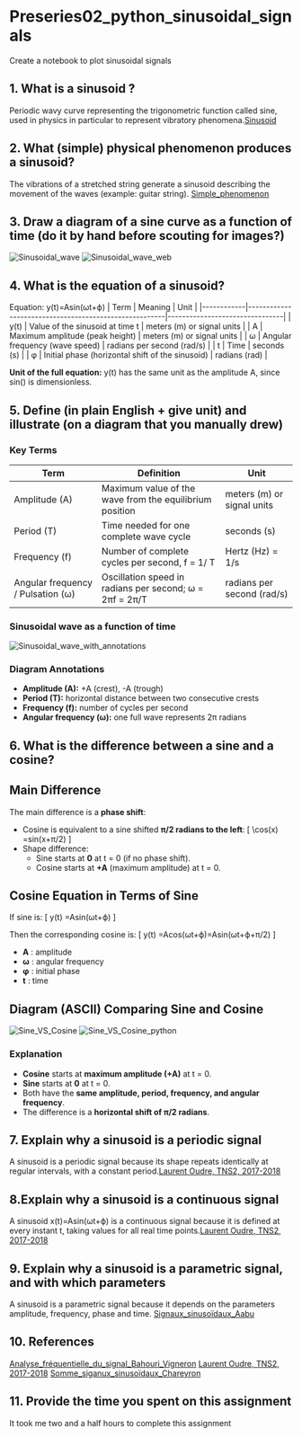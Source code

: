 # Preseries02_python_sinusoidal_signals
 Create a notebook to plot sinusoidal signals

## 1. What is a sinusoid ?
 Periodic wavy curve representing the trigonometric function called sine, used in physics in particular to represent vibratory phenomena.[Sinusoid](https://www.cnrtl.fr/lexicographie/sinuso%C3%AFde)


 ## 2. What (simple) physical phenomenon produces a sinusoid?

The vibrations of a stretched string generate a sinusoid describing the movement of the waves (example: guitar string).
[Simple_phenomenon](https://moodle.luniversitenumerique.fr/course/view.php?id=171)

## 3. Draw a diagram of a sine curve as a function of time (do it by hand before scouting for images?)
![Sinusoidal_wave](image/Sinusoidal_wave.jpeg)
![Sinusoidal_wave_web](image/sinusoidal_wave_web.jpg)

## 4. What is the equation of a sinusoid?
Equation: y(t)=Asin(ωt+ϕ)
| Term       | Meaning                                               | Unit                           |
|------------|-------------------------------------------------------|--------------------------------|
| y(t)       | Value of the sinusoid at time t                      | meters (m) or signal units     |
| A          | Maximum amplitude (peak height)                      | meters (m) or signal units     |
| ω          | Angular frequency (wave speed)                       | radians per second (rad/s)     |
| t          | Time                                                  | seconds (s)                    |
| φ          | Initial phase (horizontal shift of the sinusoid)    | radians (rad)                  |

**Unit of the full equation:** y(t) has the same unit as the amplitude A, since sin() is dimensionless.

## 5. Define (in plain English + give unit) and illustrate (on a diagram that you manually drew)

### Key Terms

| Term        | Definition                                                       | Unit                         |
|------------|------------------------------------------------------------------|-------------------------------|
| Amplitude (A) | Maximum value of the wave from the equilibrium position        | meters (m) or signal units   |
| Period (T)    | Time needed for one complete wave cycle                         | seconds (s)                  |
| Frequency (f) | Number of complete cycles per second, f = 1/ T                           | Hertz (Hz) = 1/s           |
| Angular frequency / Pulsation (ω) | Oscillation speed in radians per second; ω = 2πf = 2π/T | radians per second (rad/s) |

### Sinusoidal wave as a function of time
![Sinusoidal_wave_with_annotations](image/Sinusoidal_wave_annotations.jpeg)


### Diagram Annotations
- **Amplitude (A):** +A (crest), -A (trough)  
- **Period (T):** horizontal distance between two consecutive crests  
- **Frequency (f):** number of cycles per second  
- **Angular frequency (ω):** one full wave represents 2π radians

## 6. What is the difference between a sine and a cosine?

## Main Difference
The main difference is a **phase shift**:
- Cosine is equivalent to a sine shifted **π/2 radians to the left**:
  \[
  \cos(x) =sin(x+π/2)
  \]
- Shape difference:
  - Sine starts at **0** at t = 0 (if no phase shift).
  - Cosine starts at **+A** (maximum amplitude) at t = 0.

## Cosine Equation in Terms of Sine
If sine is:
\[
y(t) =Asin(ωt+ϕ)
\]

Then the corresponding cosine is:
\[
y(t) =Acos(ωt+ϕ)=Asin(ωt+ϕ+π/2)
\]

- **A** : amplitude  
- **ω** : angular frequency  
- **φ** : initial phase  
- **t** : time  

## Diagram (ASCII) Comparing Sine and Cosine
![Sine_VS_Cosine](image/Sine_Cosine.jpeg)
![Sine_VS_Cosine_python](image/Sine_Cosine_python.png)

### Explanation
- **Cosine** starts at **maximum amplitude (+A)** at t = 0.  
- **Sine** starts at **0** at t = 0.  
- Both have the **same amplitude, period, frequency, and angular frequency**.  
- The difference is a **horizontal shift of π/2 radians**.

## 7. Explain why a sinusoid is a periodic signal
A sinusoid is a periodic signal because its shape repeats identically at regular intervals, with a constant period.[Laurent Oudre, TNS2, 2017-2018](https://www.laurentoudre.fr/tns/TNS2_hand.pdf)

## 8.Explain why a sinusoid is a continuous signal
A sinusoid x(t)=Asin(ωt+ϕ) is a continuous signal because it is defined at every instant t, taking values for all real time points.[Laurent Oudre, TNS2, 2017-2018](https://www.laurentoudre.fr/tns/TNS2_hand.pdf)

## 9. Explain why a sinusoid is a parametric signal, and with which parameters
A sinusoid is a parametric signal because it depends on the parameters amplitude, frequency, phase and time.
[Signaux_sinusoïdaux_Aabu](https://zestedesavoir.com/tutoriels/2451/les-signaux-sinusoidaux-en-physique/les-signaux-sinusoidaux/)

## 10. References
[Analyse_fréquentielle_du_signal_Bahouri_Vigneron](https://hal.science/hal-02350738/file/AFS.pdf)
[Laurent Oudre, TNS2, 2017-2018](https://www.laurentoudre.fr/tns/TNS2_hand.pdf)
[Somme_siganux_sinusoïdaux_Chareyron](https://culturesciencesphysique.ens-lyon.fr/pdf/somme-sinus-python.pdf)


## 11. Provide the time you spent on this assignment
It took me two and a half hours to complete this assignment